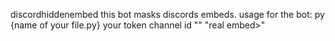  discordhiddenembed
 this bot masks discords embeds. 
 usage for the bot: 
 py {name of your file.py} your token channel id "<hidden message>" "real embed>"
